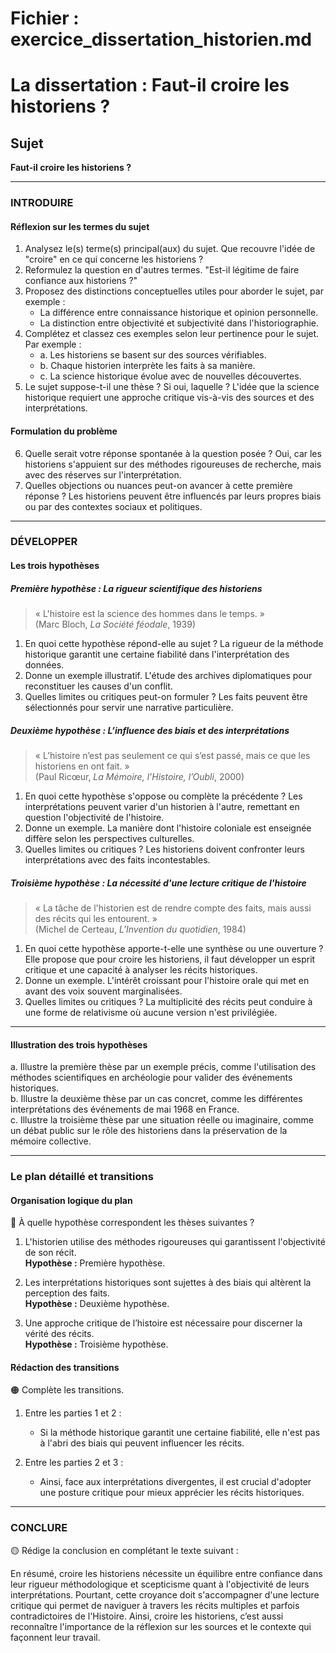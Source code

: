 # Fichier : exercice_dissertation_historien.md

# La dissertation : Faut-il croire les historiens ?

## Sujet
**Faut-il croire les historiens ?**

---

### INTRODUIRE

#### Réflexion sur les termes du sujet

1. Analysez le(s) terme(s) principal(aux) du sujet. Que recouvre l'idée de "croire" en ce qui concerne les historiens ? 
2. Reformulez la question en d'autres termes. "Est-il légitime de faire confiance aux historiens ?"
3. Proposez des distinctions conceptuelles utiles pour aborder le sujet, par exemple : 
   - La différence entre connaissance historique et opinion personnelle.
   - La distinction entre objectivité et subjectivité dans l'historiographie.
4. Complétez et classez ces exemples selon leur pertinence pour le sujet. Par exemple :
   - a. Les historiens se basent sur des sources vérifiables.
   - b. Chaque historien interprète les faits à sa manière.
   - c. La science historique évolue avec de nouvelles découvertes.
5. Le sujet suppose-t-il une thèse ? Si oui, laquelle ? L'idée que la science historique requiert une approche critique vis-à-vis des sources et des interprétations.

#### Formulation du problème

6. Quelle serait votre réponse spontanée à la question posée ? Oui, car les historiens s'appuient sur des méthodes rigoureuses de recherche, mais avec des réserves sur l'interprétation.
7. Quelles objections ou nuances peut-on avancer à cette première réponse ? Les historiens peuvent être influencés par leurs propres biais ou par des contextes sociaux et politiques.

---

### DÉVELOPPER

#### Les trois hypothèses

##### Première hypothèse : La rigueur scientifique des historiens

> « L'histoire est la science des hommes dans le temps. »  
> (Marc Bloch, *La Société féodale*, 1939)

1. En quoi cette hypothèse répond-elle au sujet ? La rigueur de la méthode historique garantit une certaine fiabilité dans l'interprétation des données.
2. Donne un exemple illustratif. L'étude des archives diplomatiques pour reconstituer les causes d'un conflit.
3. Quelles limites ou critiques peut-on formuler ? Les faits peuvent être sélectionnés pour servir une narrative particulière.

##### Deuxième hypothèse : L’influence des biais et des interprétations

> « L’histoire n’est pas seulement ce qui s’est passé, mais ce que les historiens en ont fait. »  
> (Paul Ricœur, *La Mémoire, l’Histoire, l’Oubli*, 2000)

1. En quoi cette hypothèse s'oppose ou complète la précédente ? Les interprétations peuvent varier d'un historien à l'autre, remettant en question l'objectivité de l'histoire.
2. Donne un exemple. La manière dont l'histoire coloniale est enseignée diffère selon les perspectives culturelles.
3. Quelles limites ou critiques ? Les historiens doivent confronter leurs interprétations avec des faits incontestables.

##### Troisième hypothèse : La nécessité d'une lecture critique de l'histoire

> « La tâche de l'historien est de rendre compte des faits, mais aussi des récits qui les entourent. »  
> (Michel de Certeau, *L'Invention du quotidien*, 1984)

1. En quoi cette hypothèse apporte-t-elle une synthèse ou une ouverture ? Elle propose que pour croire les historiens, il faut développer un esprit critique et une capacité à analyser les récits historiques.
2. Donne un exemple. L'intérêt croissant pour l'histoire orale qui met en avant des voix souvent marginalisées.
3. Quelles limites ou critiques ? La multiplicité des récits peut conduire à une forme de relativisme où aucune version n'est privilégiée.

---

#### Illustration des trois hypothèses

a. Illustre la première thèse par un exemple précis, comme l'utilisation des méthodes scientifiques en archéologie pour valider des événements historiques.  
b. Illustre la deuxième thèse par un cas concret, comme les différentes interprétations des événements de mai 1968 en France.  
c. Illustre la troisième thèse par une situation réelle ou imaginaire, comme un débat public sur le rôle des historiens dans la préservation de la mémoire collective.

---

### Le plan détaillé et transitions

#### Organisation logique du plan

🔴 À quelle hypothèse correspondent les thèses suivantes ?

1. L'historien utilise des méthodes rigoureuses qui garantissent l'objectivité de son récit.  
   **Hypothèse :** Première hypothèse.
   
2. Les interprétations historiques sont sujettes à des biais qui altèrent la perception des faits.  
   **Hypothèse :** Deuxième hypothèse.
   
3. Une approche critique de l’histoire est nécessaire pour discerner la vérité des récits.  
   **Hypothèse :** Troisième hypothèse.

#### Rédaction des transitions

🟠 Complète les transitions.

1. Entre les parties 1 et 2 :  
   - Si la méthode historique garantit une certaine fiabilité, elle n'est pas à l'abri des biais qui peuvent influencer les récits.
   
2. Entre les parties 2 et 3 :  
   - Ainsi, face aux interprétations divergentes, il est crucial d'adopter une posture critique pour mieux apprécier les récits historiques.

---

### CONCLURE

🟡 Rédige la conclusion en complétant le texte suivant :

En résumé, croire les historiens nécessite un équilibre entre confiance dans leur rigueur méthodologique et scepticisme quant à l'objectivité de leurs interprétations. Pourtant, cette croyance doit s'accompagner d'une lecture critique qui permet de naviguer à travers les récits multiples et parfois contradictoires de l'Histoire. Ainsi, croire les historiens, c’est aussi reconnaître l'importance de la réflexion sur les sources et le contexte qui façonnent leur travail.